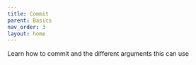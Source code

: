 ```yaml
---
title: Commit
parent: Basics
nav_order: 3
layout: home
---
```


Learn how to commit and the different arguments this can use
